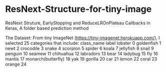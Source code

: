 # ResNext-Structure-for-tiny-image
ResNext Struture, EarlyStopping and ReduceLROnPlateau Callbacks in Keras, A folder based prediction method 

The Dataset:
From tiny ImageNet (https://tiny-imagenet.herokuapp.com/), I selected 25 categories that include: 
class_name         label
lobster              0
goldenfish           1
newt                 2
crocodile            3
snake                4
scorpion             5
spider               6
koala                7
jellyfish            8
snail                9
penguin              10
seamew               11
chihuahua            12
labradors            13
bear                 14
ladybug              15
fly                  16
mantis               17
monarch(butterfly)   18
yak                  19
gorilla              20
car                  21
lemon                22
coral                23
orange               24

